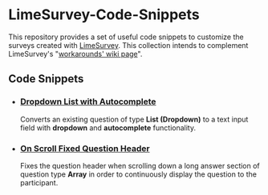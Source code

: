 # LimeSurvey-Code-Snippets
This repository provides a set of useful code snippets to customize the surveys created with [LimeSurvey](https://www.limesurvey.org). This collection intends to complement LimeSurvey's "[workarounds' wiki page](https://manual.limesurvey.org/Workarounds:_Manipulating_a_survey_at_runtime_using_Javascript)".

## Code Snippets
- ### [Dropdown List with Autocomplete](./dropdown-autocomplete)
    Converts an existing question of type **List (Dropdown)** to a text input field with **dropdown** and **autocomplete** functionality.
- ### [On Scroll Fixed Question Header](./on-scroll-fixed-question)

    Fixes the question header when scrolling down a long answer section of question type **Array** in order to continuously display the question to the participant.
